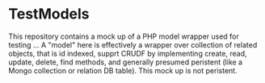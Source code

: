 # TestModels
This repository contains a mock up of a PHP model wrapper used for testing ...  A "model" here is effectively a wrapper over collection of related objects, that is id indexed, supprt CRUDF by implementing create, read, update, delete, find methods, and generally presumed peristent (like a Mongo collection or relation DB table). This mock up is not peristent.
